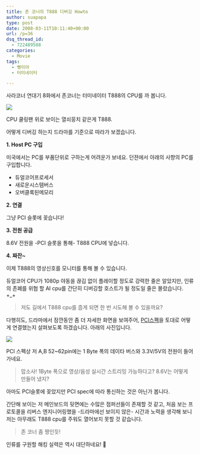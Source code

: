 ```yaml
---
title: 존 코너의 T888 디버깅 Howto
author: suapapa
type: post
date: 2008-03-11T10:11:40+00:00
url: /p=36
dsq_thread_id:
  - 722489588
categories:
  - Movie
tags:
  - 뻥이야
  - 터미네이터

---
```

사라코너 연대기 8화에서 존코너는 터미네이터 T888의 CPU를 까 봅니다.

![](https://homin.dev/asset/blog/2008/03/jc_debugging_t888.jpg)

CPU 쿨링팬 위로 보이는 열쇠뭉치 같은게 T888.

어떻게 디버깅 하는지 드라마를 기준으로 따라가 보겠습니다.



**1. Host PC 구입**

미국에서는 PC를 부품단위로 구하는게 어려운가 보네요. 던젼에서 아래의 사향의 PC를 구입합니다.

  * 듀얼코어프로세서
  * 새로운시스템버스
  * 오버클록된메모리

**2. 연결**

그냥 PCI 슬롯에 꽂습니다!

**3. 전원 공급**

8.6V 전원을 -PCI 슬롯을 통해- T888 CPU에 넣습니다.

**4. 짜잔~**

이제 T888의 영상신호를 모니터를 통해 볼 수 있습니다.

듀얼코어 CPU가 1080p 야동을 끊김 없이 플레이할 정도로 강력한 줄은 알았지만, 인류의 존폐를 위협 할 AI cpu를 간단히 디버깅할 호스트가 될 정도일 줄은 몰랐습니다. +_+

> 저도 길에서 T888 cpu를 줍게 되면 한 번 시도해 볼 수 있을까요?

다행히도, 드라마에서 잠깐동안 좀 더 자세한 화면을 보여주어, [PCI스펙][1]을 토대로 어떻게 연결했는지 살펴보도록 하겠습니다. 아래의 사진입니다.

![](https://homin.dev/asset/blog/2008/03/t888_pci_socket.jpg)

PCI 스펙상 저 A,B 52~62pin에는 1 Byte 폭의 데이타 버스와 3.3V/5V의 전원이 들어가네요.

> 맙소사! 1Byte 폭으로 영상/음성 실시간 스트리밍 가능하다고? 8.6V는 어떻게 만들어 냈지?

아마도 PCI슬롯에 꽂았지만 PCI spec에 따라 통신하는 것은 아닌가 봅니다.

간단해 보이는 저 메인보드의 뒷면에는 수많은 점퍼선들이 존재할 것 같고, 처음 보는 프로토콜을 리버스 엔지니어링했을 -드라마에선 보이지 않은- 시간과 노력을 생각해 보니 저는 아무래도 T888 cpu를 주워도 열어보지 못할 것 같습니다.

> 존 코너 좀 짱인듯!

인류를 구원할 해킹 실력은 역시 대단하네요! 🙂

 [1]: http://pinouts.ru/Slots/PCI_pinout.shtml